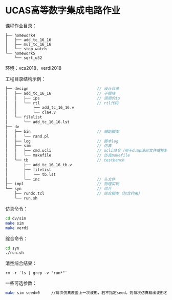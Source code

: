 # UCAS高等数字集成电路作业

课程作业目录：

```.
├── homework4
│   ├── add_tc_16_16
│   ├── mul_tc_16_16
│   └── stop_watch
└── homework5
    └── sqrt_u32
```

环境：vcs2018、verdi2018

工程目录结构示例：

```c
├── design								// 设计目录
│   ├── add_tc_16_16					// 子模块
│   │   ├── ips							// 调用的ip
│   │   └── rtl							// rtl代码
│   │       ├── add_tc_16_16.v
│   │       └── cla4.v
│   └── filelist
│       └── add_tc_16_16.lst
├── dv
│   ├── bin								// 辅助脚本
│   │   └── rand.pl	
│   ├── log								// 脚本log
│   ├── sim								// 仿真
│   │   ├── cmd.ucli					// ucli命令（用于dump波形文件或控制仿真）
│   │   └── makefile					// 仿真makefile
│   └── tb								// testbench
│       ├── add_tc_16_16_tb.v			
│       ├── filelist
│       │   └── tb.lst
│       └── inc							// 头文件
├── impl								// 物理实现
└── syn									// 综合
    ├── rundc.tcl						// 综合脚本（包含约束）
    └── run.sh
```

仿真命令：
```bash
cd dv/sim
make sim
make verdi
```

综合命令：

```bash
cd syn
./run.sh
```

清空综合结果：

```
rm -r `ls | grep -v "run*"`
```

一些可选参数：

```bash
make sim seed=0		//每次仿真覆盖上一次波形，若不指定seed，则每次仿真输出波形名称唯一，不覆盖
```

